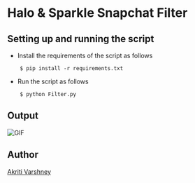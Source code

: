 # <b> Halo & Sparkle Snapchat Filter </b>

## Setting up and running the script

- Install the requirements of the script as follows
```
    $ pip install -r requirements.txt
```

- Run the script as follows
```
    $ python Filter.py
```

## Output
![GIF](https://github.com/akriti44/akriti44/assets/92203588/ac4b9115-8644-4205-b9bc-6f99d22e69fd)


## Author
[Akriti Varshney](https://github.com/akriti44)
